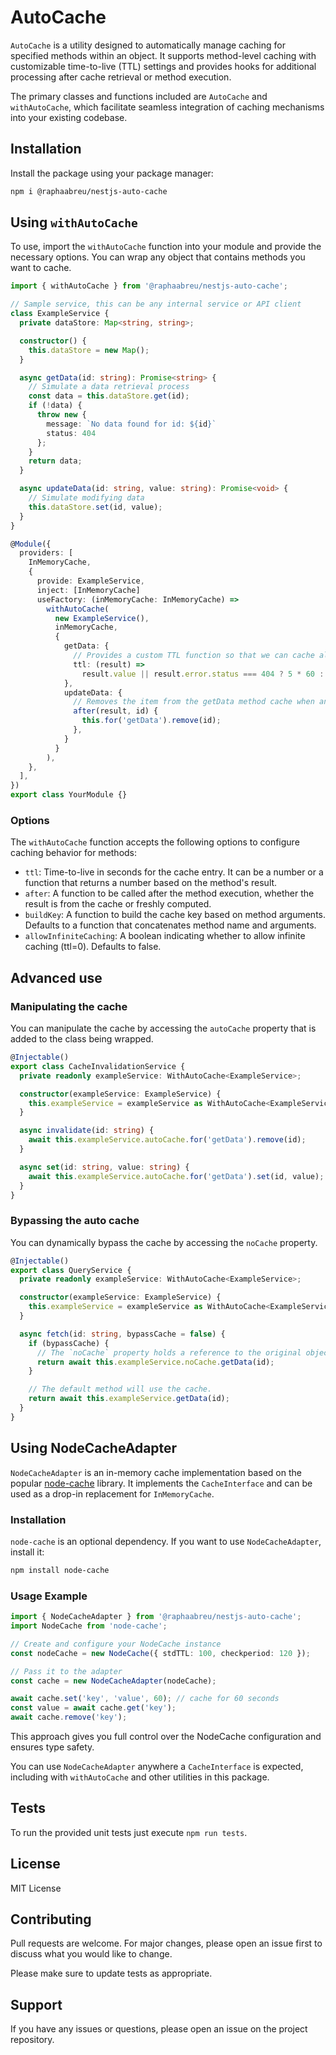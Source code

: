 # AutoCache

`AutoCache` is a utility designed to automatically manage caching for specified methods within an object. It supports method-level caching with customizable time-to-live (TTL) settings and provides hooks for additional processing after cache retrieval or method execution.

The primary classes and functions included are `AutoCache` and `withAutoCache`, which facilitate seamless integration of caching mechanisms into your existing codebase.

## Installation

Install the package using your package manager:

```bash
npm i @raphaabreu/nestjs-auto-cache
```

## Using `withAutoCache`

To use, import the `withAutoCache` function into your module and provide the necessary options. You can wrap any object that contains methods you want to cache.

```typescript
import { withAutoCache } from '@raphaabreu/nestjs-auto-cache';

// Sample service, this can be any internal service or API client
class ExampleService {
  private dataStore: Map<string, string>;

  constructor() {
    this.dataStore = new Map();
  }

  async getData(id: string): Promise<string> {
    // Simulate a data retrieval process
    const data = this.dataStore.get(id);
    if (!data) {
      throw new {
        message: `No data found for id: ${id}`
        status: 404
      };
    }
    return data;
  }

  async updateData(id: string, value: string): Promise<void> {
    // Simulate modifying data
    this.dataStore.set(id, value);
  }
}

@Module({
  providers: [
    InMemoryCache,
    {
      provide: ExampleService,
      inject: [InMemoryCache]
      useFactory: (inMemoryCache: InMemoryCache) =>
        withAutoCache(
          new ExampleService(),
          inMemoryCache,
          {
            getData: {
              // Provides a custom TTL function so that we can cache all ids that are found and also that are not found.
              ttl: (result) =>
                result.value || result.error.status === 404 ? 5 * 60 : -1,
            },
            updateData: {
              // Removes the item from the getData method cache when an update happens.
              after(result, id) {
                this.for('getData').remove(id);
              },
            }
          }
        ),
    },
  ],
})
export class YourModule {}
```

### Options

The `withAutoCache` function accepts the following options to configure caching behavior for methods:

- `ttl`: Time-to-live in seconds for the cache entry. It can be a number or a function that returns a number based on the method's result.
- `after`: A function to be called after the method execution, whether the result is from the cache or freshly computed.
- `buildKey`: A function to build the cache key based on method arguments. Defaults to a function that concatenates method name and arguments.
- `allowInfiniteCaching`: A boolean indicating whether to allow infinite caching (ttl=0). Defaults to false.

## Advanced use

### Manipulating the cache

You can manipulate the cache by accessing the `autoCache` property that is added to the class being wrapped.

```typescript
@Injectable()
export class CacheInvalidationService {
  private readonly exampleService: WithAutoCache<ExampleService>;

  constructor(exampleService: ExampleService) {
    this.exampleService = exampleService as WithAutoCache<ExampleService>;
  }

  async invalidate(id: string) {
    await this.exampleService.autoCache.for('getData').remove(id);
  }

  async set(id: string, value: string) {
    await this.exampleService.autoCache.for('getData').set(id, value);
  }
}
```

### Bypassing the auto cache

You can dynamically bypass the cache by accessing the `noCache` property.

```typescript
@Injectable()
export class QueryService {
  private readonly exampleService: WithAutoCache<ExampleService>;

  constructor(exampleService: ExampleService) {
    this.exampleService = exampleService as WithAutoCache<ExampleService>;
  }

  async fetch(id: string, bypassCache = false) {
    if (bypassCache) {
      // The `noCache` property holds a reference to the original object that was wrapped.
      return await this.exampleService.noCache.getData(id);
    }

    // The default method will use the cache.
    return await this.exampleService.getData(id);
  }
}
```

## Using NodeCacheAdapter

`NodeCacheAdapter` is an in-memory cache implementation based on the popular [node-cache](https://www.npmjs.com/package/node-cache) library. It implements the `CacheInterface` and can be used as a drop-in replacement for `InMemoryCache`.

### Installation

`node-cache` is an optional dependency. If you want to use `NodeCacheAdapter`, install it:

```bash
npm install node-cache
```

### Usage Example

```typescript
import { NodeCacheAdapter } from '@raphaabreu/nestjs-auto-cache';
import NodeCache from 'node-cache';

// Create and configure your NodeCache instance
const nodeCache = new NodeCache({ stdTTL: 100, checkperiod: 120 });

// Pass it to the adapter
const cache = new NodeCacheAdapter(nodeCache);

await cache.set('key', 'value', 60); // cache for 60 seconds
const value = await cache.get('key');
await cache.remove('key');
```

This approach gives you full control over the NodeCache configuration and ensures type safety.

You can use `NodeCacheAdapter` anywhere a `CacheInterface` is expected, including with `withAutoCache` and other utilities in this package.

## Tests

To run the provided unit tests just execute `npm run tests`.

## License

MIT License

## Contributing

Pull requests are welcome. For major changes, please open an issue first to discuss what you would like to change.

Please make sure to update tests as appropriate.

## Support

If you have any issues or questions, please open an issue on the project repository.
